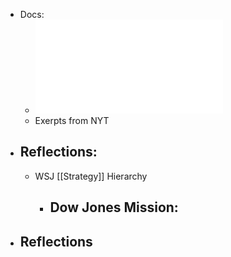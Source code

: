 - Docs:
	- ![Full Report - Low Quality Photocopy](../assets/Buzzfeed-Complete-Copy-WSJ-Content-Audit_1655395429612_0.pdf)
	- Exerpts from NYT
- ## Reflections:
	- WSJ [[Strategy]] Hierarchy
		- Dow Jones Mission:
			-
- ## Reflections